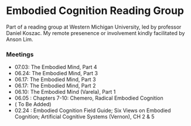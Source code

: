# Embodied Cognition Reading Group
Part of a reading group at Western Michigan University, led by professor Daniel Koszac. My remote presenence or involvement kindly facilitated by Anson Lim.


### Meetings
- 07.03: The Embodied Mind, Part 4
- 06.24: The Embodied Mind, Part 3
- 06.17: The Embodied Mind, Part 3
- 06.17: The Embodied Mind, Part 2
- 06.10: The Embodied Mind (Varela), Part 1
- 06.05 : Chapters 7-10: Chemero, Radical Embodied Cognition
- ( To Be Added)
- 02.24 : Embodied Cognition Field Guide; Six Views on Embodied Cognition; Artificial Cognitive Systems (Vernon), CH 2 & 5
